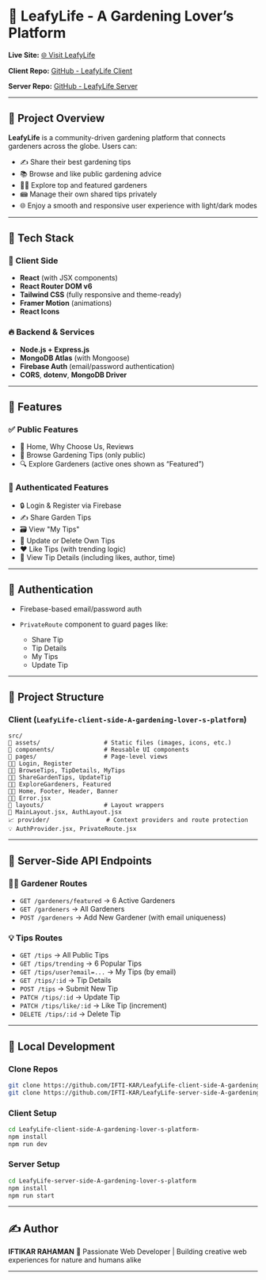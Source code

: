 # 🌿 LeafyLife - A Gardening Lover’s Platform

**Live Site:** [🌐 Visit LeafyLife](https://leafylife-green.web.app/)

**Client Repo:** [GitHub - LeafyLife Client](https://github.com/IFTI-KAR/LeafyLife-client-side-A-gardening-lover-s-platform-)

**Server Repo:** [GitHub - LeafyLife Server](https://github.com/IFTI-KAR/LeafyLife-server-side-A-gardening-lover-s-platform)

---

## 🌱 Project Overview

**LeafyLife** is a community-driven gardening platform that connects gardeners across the globe. Users can:

* ✍️ Share their best gardening tips
* 📚 Browse and like public gardening advice
* 🧑‍🌾 Explore top and featured gardeners
* 📾 Manage their own shared tips privately
* 🌐 Enjoy a smooth and responsive user experience with light/dark modes

---

## 🧹 Tech Stack

### 👥 Client Side

* **React** (with JSX components)
* **React Router DOM v6**
* **Tailwind CSS** (fully responsive and theme-ready)
* **Framer Motion** (animations)
* **React Icons**

### 🔥 Backend & Services

* **Node.js + Express.js**
* **MongoDB Atlas** (with Mongoose)
* **Firebase Auth** (email/password authentication)
* **CORS**, **dotenv**, **MongoDB Driver**

---

## 🧻 Features

### ✅ Public Features

* 🌼 Home, Why Choose Us, Reviews
* 🌱 Browse Gardening Tips (only public)
* 🔍 Explore Gardeners (active ones shown as “Featured”)

### 🔐 Authenticated Features

* 🔒 Login & Register via Firebase
* ✍️ Share Garden Tips
* 🗃️ View "My Tips"
* 💠 Update or Delete Own Tips
* ❤️ Like Tips (with trending logic)
* 🧑 View Tip Details (including likes, author, time)

---

## 🔐 Authentication

* Firebase-based email/password auth
* `PrivateRoute` component to guard pages like:

  * Share Tip
  * Tip Details
  * My Tips
  * Update Tip

---

## 📁 Project Structure

### Client (`LeafyLife-client-side-A-gardening-lover-s-platform`)

```
src/
💁 assets/                  # Static files (images, icons, etc.)
📄 components/              # Reusable UI components
📝 pages/                   # Page-level views
📃📝 Login, Register
📃📝 BrowseTips, TipDetails, MyTips
📃📝 ShareGardenTips, UpdateTip
📃📝 ExploreGardeners, Featured
📃📝 Home, Footer, Header, Banner
📃📝 Error.jsx
💼 layouts/                 # Layout wrappers
📑 MainLayout.jsx, AuthLayout.jsx
📈 provider/                # Context providers and route protection
💡 AuthProvider.jsx, PrivateRoute.jsx
```

---

## 🌿 Server-Side API Endpoints

### 👨‍🌾 Gardener Routes

* `GET /gardeners/featured` → 6 Active Gardeners
* `GET /gardeners` → All Gardeners
* `POST /gardeners` → Add New Gardener (with email uniqueness)

### 💡 Tips Routes

* `GET /tips` → All Public Tips
* `GET /tips/trending` → 6 Popular Tips
* `GET /tips/user?email=...` → My Tips (by email)
* `GET /tips/:id` → Tip Details
* `POST /tips` → Submit New Tip
* `PATCH /tips/:id` → Update Tip
* `PATCH /tips/like/:id` → Like Tip (increment)
* `DELETE /tips/:id` → Delete Tip



---

## 🚀 Local Development

### Clone Repos

```bash
git clone https://github.com/IFTI-KAR/LeafyLife-client-side-A-gardening-lover-s-platform-
git clone https://github.com/IFTI-KAR/LeafyLife-server-side-A-gardening-lover-s-platform
```

### Client Setup

```bash
cd LeafyLife-client-side-A-gardening-lover-s-platform-
npm install
npm run dev
```

### Server Setup

```bash
cd LeafyLife-server-side-A-gardening-lover-s-platform
npm install
npm run start
```

---

## ✍️ Author

**IFTIKAR RAHAMAN**
🌱 Passionate Web Developer | Building creative web experiences for nature and humans alike

---
